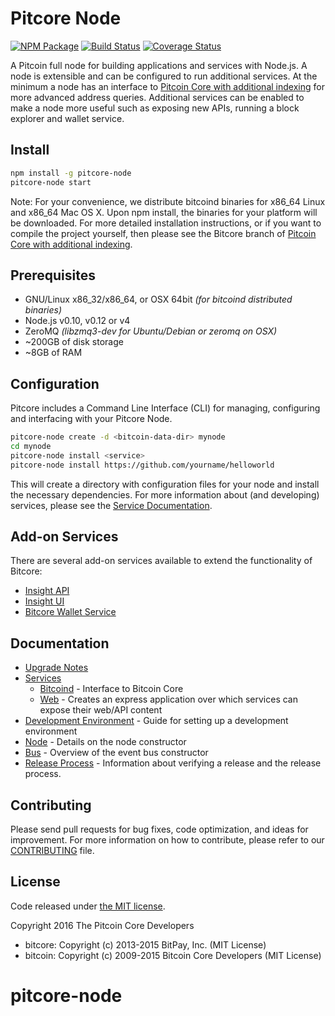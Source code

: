 Pitcore Node
============

[![NPM Package](https://img.shields.io/npm/v/pitcore-node.svg?style=flat-square)](https://www.npmjs.org/package/pitcore-node)
[![Build Status](https://img.shields.io/travis/alkaperl/pitcore-node.svg?branch=master&style=flat-square)](https://travis-ci.org/alkaperl/pitcore-node)
[![Coverage Status](https://img.shields.io/coveralls/alkaperl/pitcore-node.svg?style=flat-square)](https://coveralls.io/r/alkaperl/pitcore-node)

A Pitcoin full node for building applications and services with Node.js. A node is extensible and can be configured to run additional services. At the minimum a node has an interface to [Pitcoin Core with additional indexing](https://github.com/alkaperl/pitcore-pitcoin) for more advanced address queries. Additional services can be enabled to make a node more useful such as exposing new APIs, running a block explorer and wallet service.

## Install

```bash
npm install -g pitcore-node
pitcore-node start
```

Note: For your convenience, we distribute bitcoind binaries for x86_64 Linux and x86_64 Mac OS X. Upon npm install, the binaries for your platform will be downloaded. For more detailed installation instructions, or if you want to compile the project yourself, then please see the Bitcore branch of [Pitcoin Core with additional indexing](https://github.com/alkaperl/pitcore-pitcoin).

## Prerequisites

- GNU/Linux x86_32/x86_64, or OSX 64bit *(for bitcoind distributed binaries)*
- Node.js v0.10, v0.12 or v4
- ZeroMQ *(libzmq3-dev for Ubuntu/Debian or zeromq on OSX)*
- ~200GB of disk storage
- ~8GB of RAM

## Configuration

Pitcore includes a Command Line Interface (CLI) for managing, configuring and interfacing with your Pitcore Node.

```bash
pitcore-node create -d <bitcoin-data-dir> mynode
cd mynode
pitcore-node install <service>
pitcore-node install https://github.com/yourname/helloworld
```

This will create a directory with configuration files for your node and install the necessary dependencies. For more information about (and developing) services, please see the [Service Documentation](docs/services.md).

## Add-on Services

There are several add-on services available to extend the functionality of Bitcore:

- [Insight API](https://github.com/bitpay/insight-api)
- [Insight UI](https://github.com/bitpay/insight-ui)
- [Bitcore Wallet Service](https://github.com/bitpay/bitcore-wallet-service)

## Documentation

- [Upgrade Notes](docs/upgrade.md)
- [Services](docs/services.md)
  - [Bitcoind](docs/services/bitcoind.md) - Interface to Bitcoin Core
  - [Web](docs/services/web.md) - Creates an express application over which services can expose their web/API content
- [Development Environment](docs/development.md) - Guide for setting up a development environment
- [Node](docs/node.md) - Details on the node constructor
- [Bus](docs/bus.md) - Overview of the event bus constructor
- [Release Process](docs/release.md) - Information about verifying a release and the release process.

## Contributing

Please send pull requests for bug fixes, code optimization, and ideas for improvement. For more information on how to contribute, please refer to our [CONTRIBUTING](https://github.com/alkaperl/pitcore/blob/master/CONTRIBUTING.md) file.

## License

Code released under [the MIT license](https://github.com/alkaperl/pitcore-node/blob/master/LICENSE).

Copyright 2016 The Pitcoin Core Developers

- bitcore: Copyright (c) 2013-2015 BitPay, Inc. (MIT License)
- bitcoin: Copyright (c) 2009-2015 Bitcoin Core Developers (MIT License)
# pitcore-node
